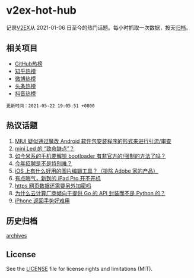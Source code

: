 # v2ex-hot-hub

 记录[V2EX](https://www.v2ex.com/)从 2021-01-06 日至今的热门话题。每小时抓取一次数据，按天[归档](archives)。
 
 ## 相关项目

- [GitHub热榜](https://github.com/lonnyzhang423/github-hot-hub)
- [知乎热榜](https://github.com/lonnyzhang423/zhihu-hot-hub)
- [微博热榜](https://github.com/lonnyzhang423/weibo-hot-hub)
- [头条热榜](https://github.com/lonnyzhang423/toutiao-hot-hub)
- [抖音热榜](https://github.com/lonnyzhang423/douyin-hot-hub)


 `更新时间：2021-05-22 19:05:51 +0800`

## 热议话题

1. [MIUI 疑似通过魔改 Android 软件包安装程序的形式来进行引流/审查](https://www.v2ex.com/t/778474)
1. [mini Led 的 “致命缺点”？](https://www.v2ex.com/t/778453)
1. [如今米系的手机要解锁 bootloader 有非官方的/强制的方法了吗？](https://www.v2ex.com/t/778479)
1. [今年招聘是不是特别难？](https://www.v2ex.com/t/778468)
1. [iOS 上有什么好用的图片编辑工具？（排除 Adobe 家的产品）](https://www.v2ex.com/t/778490)
1. [有点晦气，新到的 iPad Pro 开不开机](https://www.v2ex.com/t/778493)
1. [https 网页数据还需要另外加密吗](https://www.v2ex.com/t/778499)
1. [为什么云计算厂商倾向于提供 Go 的 API 封装而不是 Python 的？](https://www.v2ex.com/t/778518)
1. [iPhone 返回手势好难用](https://www.v2ex.com/t/778469)

## 历史归档

[archives](archives)

## License

See the [LICENSE](LICENSE) file for license rights and limitations (MIT).
